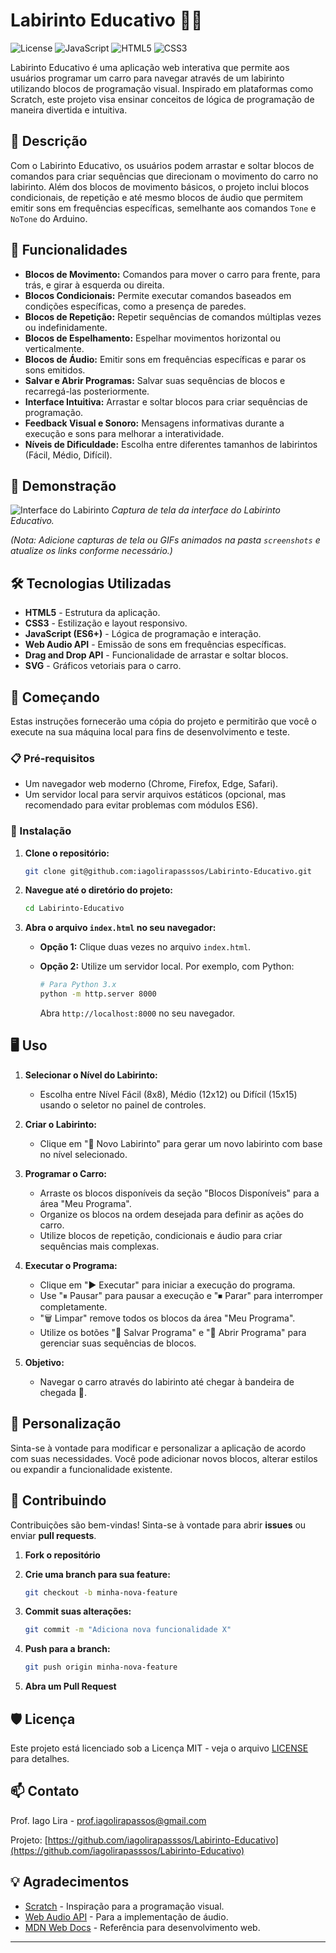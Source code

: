 # Labirinto Educativo 🚗🧩

![License](https://img.shields.io/badge/license-MIT-blue.svg)
![JavaScript](https://img.shields.io/badge/JavaScript-ES6%2B-yellow.svg)
![HTML5](https://img.shields.io/badge/HTML5-%23E34F26.svg?logo=html5&logoColor=white)
![CSS3](https://img.shields.io/badge/CSS3-%231572B6.svg?logo=css3&logoColor=white)

Labirinto Educativo é uma aplicação web interativa que permite aos usuários programar um carro para navegar através de um labirinto utilizando blocos de programação visual. Inspirado em plataformas como Scratch, este projeto visa ensinar conceitos de lógica de programação de maneira divertida e intuitiva.

## 📝 Descrição

Com o Labirinto Educativo, os usuários podem arrastar e soltar blocos de comandos para criar sequências que direcionam o movimento do carro no labirinto. Além dos blocos de movimento básicos, o projeto inclui blocos condicionais, de repetição e até mesmo blocos de áudio que permitem emitir sons em frequências específicas, semelhante aos comandos `Tone` e `NoTone` do Arduino.

## 🚀 Funcionalidades

- **Blocos de Movimento:** Comandos para mover o carro para frente, para trás, e girar à esquerda ou direita.
- **Blocos Condicionais:** Permite executar comandos baseados em condições específicas, como a presença de paredes.
- **Blocos de Repetição:** Repetir sequências de comandos múltiplas vezes ou indefinidamente.
- **Blocos de Espelhamento:** Espelhar movimentos horizontal ou verticalmente.
- **Blocos de Áudio:** Emitir sons em frequências específicas e parar os sons emitidos.
- **Salvar e Abrir Programas:** Salvar suas sequências de blocos e recarregá-las posteriormente.
- **Interface Intuitiva:** Arrastar e soltar blocos para criar sequências de programação.
- **Feedback Visual e Sonoro:** Mensagens informativas durante a execução e sons para melhorar a interatividade.
- **Níveis de Dificuldade:** Escolha entre diferentes tamanhos de labirintos (Fácil, Médio, Difícil).

## 📸 Demonstração

![Interface do Labirinto](screenshots/interface.png)
*Captura de tela da interface do Labirinto Educativo.*

*(Nota: Adicione capturas de tela ou GIFs animados na pasta `screenshots` e atualize os links conforme necessário.)*

## 🛠 Tecnologias Utilizadas

- **HTML5** - Estrutura da aplicação.
- **CSS3** - Estilização e layout responsivo.
- **JavaScript (ES6+)** - Lógica de programação e interação.
- **Web Audio API** - Emissão de sons em frequências específicas.
- **Drag and Drop API** - Funcionalidade de arrastar e soltar blocos.
- **SVG** - Gráficos vetoriais para o carro.

## 🧭 Começando

Estas instruções fornecerão uma cópia do projeto e permitirão que você o execute na sua máquina local para fins de desenvolvimento e teste.

### 📋 Pré-requisitos

- Um navegador web moderno (Chrome, Firefox, Edge, Safari).
- Um servidor local para servir arquivos estáticos (opcional, mas recomendado para evitar problemas com módulos ES6).

### 🔧 Instalação

1. **Clone o repositório:**

   ```bash
   git clone git@github.com:iagolirapasssos/Labirinto-Educativo.git
   ```

2. **Navegue até o diretório do projeto:**

   ```bash
   cd Labirinto-Educativo
   ```

3. **Abra o arquivo `index.html` no seu navegador:**

   - **Opção 1:** Clique duas vezes no arquivo `index.html`.
   - **Opção 2:** Utilize um servidor local. Por exemplo, com Python:

     ```bash
     # Para Python 3.x
     python -m http.server 8000
     ```

     Abra `http://localhost:8000` no seu navegador.

## 🖥️ Uso

1. **Selecionar o Nível do Labirinto:**
   - Escolha entre Nível Fácil (8x8), Médio (12x12) ou Difícil (15x15) usando o seletor no painel de controles.

2. **Criar o Labirinto:**
   - Clique em "🔄 Novo Labirinto" para gerar um novo labirinto com base no nível selecionado.

3. **Programar o Carro:**
   - Arraste os blocos disponíveis da seção "Blocos Disponíveis" para a área "Meu Programa".
   - Organize os blocos na ordem desejada para definir as ações do carro.
   - Utilize blocos de repetição, condicionais e áudio para criar sequências mais complexas.

4. **Executar o Programa:**
   - Clique em "▶ Executar" para iniciar a execução do programa.
   - Use "⏸ Pausar" para pausar a execução e "⏹ Parar" para interromper completamente.
   - "🗑 Limpar" remove todos os blocos da área "Meu Programa".
   - Utilize os botões "💾 Salvar Programa" e "📂 Abrir Programa" para gerenciar suas sequências de blocos.

5. **Objetivo:**
   - Navegar o carro através do labirinto até chegar à bandeira de chegada 🏁.

## 🎨 Personalização

Sinta-se à vontade para modificar e personalizar a aplicação de acordo com suas necessidades. Você pode adicionar novos blocos, alterar estilos ou expandir a funcionalidade existente.

## 🤝 Contribuindo

Contribuições são bem-vindas! Sinta-se à vontade para abrir **issues** ou enviar **pull requests**.

1. **Fork o repositório**
2. **Crie uma branch para sua feature:**

   ```bash
   git checkout -b minha-nova-feature
   ```

3. **Commit suas alterações:**

   ```bash
   git commit -m "Adiciona nova funcionalidade X"
   ```

4. **Push para a branch:**

   ```bash
   git push origin minha-nova-feature
   ```

5. **Abra um Pull Request**

## 🛡️ Licença

Este projeto está licenciado sob a Licença MIT - veja o arquivo [LICENSE](LICENSE) para detalhes.

## 📫 Contato

Prof. Iago Lira - [prof.iagolirapassos@gmail.com](mailto:prof.iagolirapassos@gmail.com)

Projeto: [https://github.com/iagolirapasssos/Labirinto-Educativo](https://github.com/iagolirapasssos/Labirinto-Educativo)

## 💡 Agradecimentos

- [Scratch](https://scratch.mit.edu/) - Inspiração para a programação visual.
- [Web Audio API](https://developer.mozilla.org/pt-BR/docs/Web/API/Web_Audio_API) - Para a implementação de áudio.
- [MDN Web Docs](https://developer.mozilla.org/) - Referência para desenvolvimento web.

---
